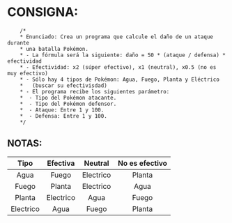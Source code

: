 # CONSIGNA:
```
    /*
    * Enunciado: Crea un programa que calcule el daño de un ataque durante
    * una batalla Pokémon.
    * - La fórmula será la siguiente: daño = 50 * (ataque / defensa) * efectividad
    * - Efectividad: x2 (súper efectivo), x1 (neutral), x0.5 (no es muy efectivo)
    * - Sólo hay 4 tipos de Pokémon: Agua, Fuego, Planta y Eléctrico 
    *   (buscar su efectivisdad)
    * - El programa recibe los siguientes parámetro:
    *  - Tipo del Pokémon atacante.
    *  - Tipo del Pokémon defensor.
    *  - Ataque: Entre 1 y 100.
    *  - Defensa: Entre 1 y 100.
    */
```



## NOTAS:

 | Tipo | Efectiva | Neutral | No es efectivo |
 | :----: | :----: | :----: | :----: |
 | Agua | Fuego | Electrico | Planta |
 | Fuego | Planta | Electrico | Agua |
 | Planta | Electrico | Agua | Fuego |
 | Electrico | Agua | Fuego | Planta |
